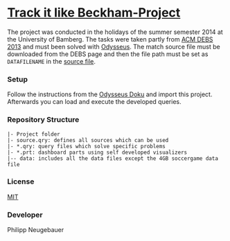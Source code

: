[Track it like Beckham-Project](http://www.uni-bamberg.de/en/mobi/studies/studies/project2014-track-it-like-beckham/)
============

The project was conducted in the holidays of the summer semester 2014 at the University of Bamberg.
The tasks were taken partly from [ACM DEBS 2013](http://www.orgs.ttu.edu/debs2013/index.php?goto=cfchallengedetails) and must been solved with [Odysseus](http://www.uni-oldenburg.de/informatik/is/forschung/projekte/odysseus/). The match source file must be downloaded from the DEBS page and then the file path must be set as `DATAFILENAME` in the [source file](/src/TILB/source.qry).

### Setup

Follow the instructions from the [Odysseus Doku](http://odysseus.offis.uni-oldenburg.de:8090/display/ODYSSEUS/How+to+install+Odysseus) and import this project.
Afterwards you can load and execute the developed queries. 

### Repository Structure

    |- Project folder
    |- source.qry: defines all sources which can be used
    |- *.qry: query files which solve specific problems
    |- *.prt: dashboard parts using self developed visualizers
    |-- data: includes all the data files except the 4GB soccergame data file

### License

[MIT](/LICENSE)

### Developer

Philipp Neugebauer
